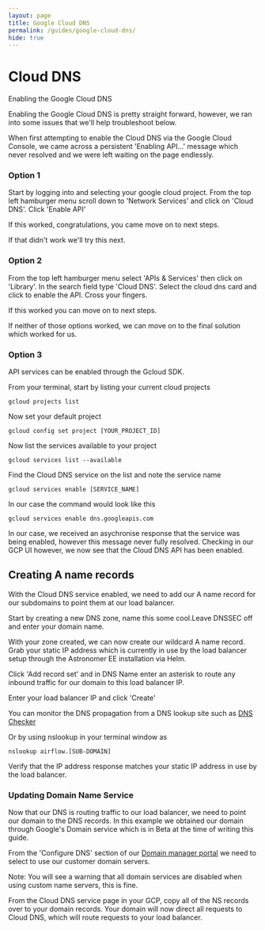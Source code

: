 ```yaml
---
layout: page
title: Google Cloud DNS
permalink: /guides/google-cloud-dns/
hide: true
---
```


# Cloud DNS

Enabling the Google Cloud DNS

Enabling the Google Cloud DNS is pretty straight forward, however, we ran into some issues that we'll help troubleshoot below.

When first attempting to enable the Cloud DNS via the Google Cloud Console, we came across a persistent 'Enabling API...' message which never resolved and we were left waiting on the page endlessly. 

### Option 1
Start by logging into and selecting your google cloud project. From the top left hamburger menu scroll down to 'Network Services' and click on 'Cloud DNS'. Click 'Enable API'

If this worked, congratulations, you came move on to next steps.

If that didn't work we'll try this next.

### Option 2
From the top left hamburger menu select 'APIs & Services' then click on 'Library'. In the search field type 'Cloud DNS'. Select the cloud dns card and click to enable the API. Cross your fingers.

If this worked you can move on to next steps.

If neither of those options worked, we can move on to the final solution which worked for us. 

### Option 3
API services can be enabled through the Gcloud SDK. 

From your terminal, start by listing your current cloud projects
```
gcloud projects list
```

Now set your default project
```
gcloud config set project [YOUR_PROJECT_ID]
```

Now list the services available to your project
```
gcloud services list --available
```

Find the Cloud DNS service on the list and note the service name
```
gcloud services enable [SERVICE_NAME]
```

In our case the command would look like this
```
gcloud services enable dns.googleapis.com
```

In our case, we received an asychronise response that the service was being enabled, however this message never fully resolved. Checking in our GCP UI however, we now see that the Cloud DNS API has been enabled.


## Creating A name records

With the Cloud DNS service enabled, we need to add our A name record for our subdomains to point them at our load balancer. 

Start by creating a new DNS zone, name this some cool.Leave DNSSEC off and enter your domain name.

With your zone created, we can now create our wildcard A name record. Grab your static IP address which is currently in use by the load balancer setup through the Astronomer EE installation via Helm.

Click 'Add record set' and in DNS Name enter an asterisk to route any inbound traffic for our domain to this load balancer IP.

Enter your load balancer IP and click 'Create'

You can monitor the DNS propagation from a DNS lookup site such as [DNS Checker](https://dnschecker.org/)

Or by using nslookup in your terminal window as
```
nslookup airflow.[SUB-DOMAIN]
```

Verify that the IP address response matches your static IP address in use by the load balancer. 


### Updating Domain Name Service

Now that our DNS is routing traffic to our load balancer, we need to point our domain to the DNS records.
In this example we obtained our domain through Google's Domain service which is in Beta at the time of writing this guide.

From the 'Configure DNS' section of our [Domain manager portal](https://domains.google.com/) we need to select to use our customer domain servers. 

Note: You will see a warning that all domain services are disabled when using custom name servers, this is fine.

From the Cloud DNS service page in your GCP, copy all of the NS records over to your domain records. Your domain will now direct all requests to Cloud DNS, which will route requests to your load balancer.




